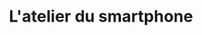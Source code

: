 ---
title: "L'atelier du smartphone"
url: /fleury-les-aubrais/latelier-du-smartphone/
shop: téléphone portable
---